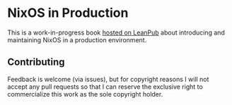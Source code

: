 # NixOS in Production

This is a work-in-progress book
[hosted on LeanPub](https://leanpub.com/nixos-in-production) about introducing
and maintaining NixOS in a production environment.

## Contributing

Feedback is welcome (via issues), but for copyright reasons I will not accept
any pull requests so that I can reserve the exclusive right to commercialize
this work as the sole copyright holder.
